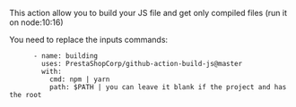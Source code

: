 This action allow you to build your JS file and get only compiled files (run it on node:10:16)

You need to replace the inputs commands:

```
      - name: building
        uses: PrestaShopCorp/github-action-build-js@master
        with:
          cmd: npm | yarn
          path: $PATH | you can leave it blank if the project and has the root
```
